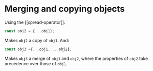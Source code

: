 # Merging and copying objects
Using the [[spread-operator]]:

```js
const obj2 = {...obj1};
```

Makes `obj2` a copy of `obj1`. And:

```js
const obj3 ={...obj1, ...obj2};
```

Makes `obj3` a merge of `obj1` and `obj2`, where the properties of `obj2` take precedence over those of `obj1`.
